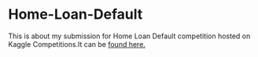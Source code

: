 # Home-Loan-Default

This is about my submission for Home Loan Default competition hosted on Kaggle Competitions.It can be [found here.](https://www.kaggle.com/c/home-credit-default-risk) 


